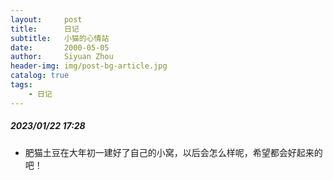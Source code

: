 ```yaml
---
layout:     post
title:      日记
subtitle:   小猫的心情站
date:       2000-05-05
author:     Siyuan Zhou
header-img: img/post-bg-article.jpg
catalog: true
tags:
    - 日记
---
```


##### 2023/01/22 17:28
- 肥猫土豆在大年初一建好了自己的小窝，以后会怎么样呢，希望都会好起来的吧！



